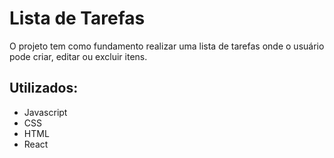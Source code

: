 # Lista de Tarefas
O projeto tem como fundamento realizar uma lista de tarefas onde o usuário pode criar, editar ou excluir itens.

## Utilizados:
* Javascript
* CSS
* HTML
* React